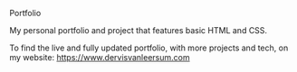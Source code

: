 Portfolio

My personal portfolio and project that features basic HTML and CSS.

To find the live and fully updated portfolio, with more projects and tech, on my website:
https://www.dervisvanleersum.com

